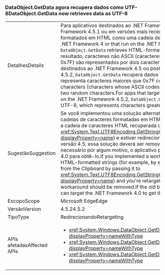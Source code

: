 ### <a name="dataobjectgetdata-now-retrieves-data-as-utf-8"></a><span data-ttu-id="9e4d3-101">DataObject.GetData agora recupera dados como UTF-8</span><span class="sxs-lookup"><span data-stu-id="9e4d3-101">DataObject.GetData now retrieves data as UTF-8</span></span>

|   |   |
|---|---|
|<span data-ttu-id="9e4d3-102">Detalhes</span><span class="sxs-lookup"><span data-stu-id="9e4d3-102">Details</span></span>|<span data-ttu-id="9e4d3-103">Para aplicativos destinados ao .NET Framework 4 ou que são executados no .NET Framework 4.5.1 ou em versões mais recentes, <code>DataObject.GetData</code> recupera dados formatados em HTML como uma cadeia de caracteres ASCII.</span><span class="sxs-lookup"><span data-stu-id="9e4d3-103">For apps that target the .NET Framework 4 or that run on the .NET Framework 4.5.1 or earlier versions, <code>DataObject.GetData</code> retrieves HTML-formatted data as an ASCII string.</span></span> <span data-ttu-id="9e4d3-104">Como resultado, caracteres não ASCII (caracteres cujos códigos ASCII são maiores que 0x7F) são representados por dois caracteres aleatórios. Para aplicativos que são destinados ao .NET Framework 4.5 ou posterior e são executados no .NET Framework 4.5.2, <code>DataObject.GetData</code> recupera dados formatados em HTML como UTF-8, que representa caracteres maiores que 0x7F corretamente.</span><span class="sxs-lookup"><span data-stu-id="9e4d3-104">As a result, non-ASCII characters (characters whose ASCII codes are greater than 0x7F) are represented by two random characters.For apps that target the .NET Framework 4.5 or later and run on the .NET Framework 4.5.2, <code>DataObject.GetData</code> retrieves HTML-formatted data as UTF-8, which represents characters greater than 0x7F correctly.</span></span>|
|<span data-ttu-id="9e4d3-105">Sugestão</span><span class="sxs-lookup"><span data-stu-id="9e4d3-105">Suggestion</span></span>|<span data-ttu-id="9e4d3-106">Se você implementou uma solução alternativa para o problema de codificação com cadeias de caracteres formatadas em HTML (por exemplo, codificando explicitamente a cadeia de caracteres HTML recuperada da área de transferência enviando-a para <xref:System.Text.UTF8Encoding.GetString(System.Byte[],System.Int32,System.Int32)?displayProperty=name>) e estiver redirecionando seu aplicativo da versão 4 para a versão 4.5, essa solução deverá ser removida. Se o comportamento antigo for necessário por algum motivo, o aplicativo poderá ser destinado ao .NET Framework 4.0 para obtê-lo.</span><span class="sxs-lookup"><span data-stu-id="9e4d3-106">If you implemented a workaround for the encoding problem with HTML-formatted strings (for example, by explicitly encoding the HTML string retrieved from the Clipboard by passing it to <xref:System.Text.UTF8Encoding.GetString(System.Byte[],System.Int32,System.Int32)?displayProperty=name>) and you're retargeting your app from version 4 to 4.5, that workaround should be removed.If the old behavior is needed for some reason, the app can target the .NET Framework 4.0 to get that behavior.</span></span>|
|<span data-ttu-id="9e4d3-107">Escopo</span><span class="sxs-lookup"><span data-stu-id="9e4d3-107">Scope</span></span>|<span data-ttu-id="9e4d3-108">Microsoft Edge</span><span class="sxs-lookup"><span data-stu-id="9e4d3-108">Edge</span></span>|
|<span data-ttu-id="9e4d3-109">Versão</span><span class="sxs-lookup"><span data-stu-id="9e4d3-109">Version</span></span>|<span data-ttu-id="9e4d3-110">4.5.2</span><span class="sxs-lookup"><span data-stu-id="9e4d3-110">4.5.2</span></span>|
|<span data-ttu-id="9e4d3-111">Tipo</span><span class="sxs-lookup"><span data-stu-id="9e4d3-111">Type</span></span>|<span data-ttu-id="9e4d3-112">Redirecionando</span><span class="sxs-lookup"><span data-stu-id="9e4d3-112">Retargeting</span></span>|
|<span data-ttu-id="9e4d3-113">APIs afetadas</span><span class="sxs-lookup"><span data-stu-id="9e4d3-113">Affected APIs</span></span>|<ul><li><xref:System.Windows.DataObject.GetData(System.String)?displayProperty=nameWithType></li><li><xref:System.Windows.DataObject.GetData(System.Type)?displayProperty=nameWithType></li><li><xref:System.Windows.DataObject.GetData(System.String,System.Boolean)?displayProperty=nameWithType></li></ul>|

